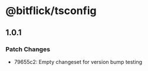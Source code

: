 # @bitflick/tsconfig

## 1.0.1

### Patch Changes

- 79655c2: Empty changeset for version bump testing
